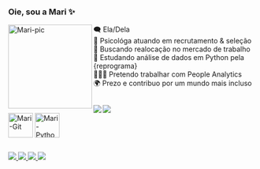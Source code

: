 <h3 align="left"> Oie, sou a Mari ✨ </h3> 

  
<img align='left'  alt='Mari-pic' height='170' width='170' src='https://i.picasion.com/pic92/af95c1f1da6c203046a645e238b86108.gif'>                   
 
 🗨️ Ela/Dela                                                                                                                   
 🔭 Psicológa atuando em recrutamento & seleção                                               
 🎯 Buscando realocação no mercado de trabalho                                   
 🌱 Estudando análise de dados em Python pela {reprograma}                                                                 
 👩🏽‍💻 Pretendo trabalhar com People Analytics                                                                                 
 🌍 Prezo e contribuo por um mundo mais incluso

##

<div>
  <img align='left' heigth='180cm' src= 'https://github-readme-stats.vercel.app/api?username=marianadsa&show_icons=true&theme=darcula' />
  <img heigth='180cm' src= 'https://github-readme-stats.vercel.app/api/top-langs/?username=marianadsa&layout=compact&langs_count=16&theme=darcula' />
</div>

<div>	
  <img align='center' alt='Mari-Git' height='50' width='50' src="https://cdn.jsdelivr.net/gh/devicons/devicon@latest/icons/git/git-original.svg" />      
  <img align='center' alt='Mari-Python' height='50' width='50' src='https://cdn.jsdelivr.net/gh/devicons/devicon@latest/icons/python/python-original.svg' />
</div>

##

<div>
  <a href= 'https://www.linkedin.com/in/marianadasilvaaraujo/' target='_blank'> <img src='https://img.shields.io/badge/LinkedIn-0077B5?style=for-the-badge&logo=linkedin&logoColor=white' >
  <a href= 'https://www.instagram.com/maridsaraujo/' target='_blank'> <img src='https://img.shields.io/badge/Instagram-E4405F?style=for-the-badge&logo=instagram&logoColor=white' >
  <a href= 'https://twitter.com/mari18213/' target='_blank'> <img src='https://img.shields.io/badge/Twitter-000000?style=for-the-badge&logo=x&logoColor=white' >
  <a href= 'https://open.spotify.com/user/mari18213?si=43677d8bf2f84098'> <img src='https://img.shields.io/badge/Spotify-1ED760?&style=for-the-badge&logo=spotify&logoColor=white'>
</div>
